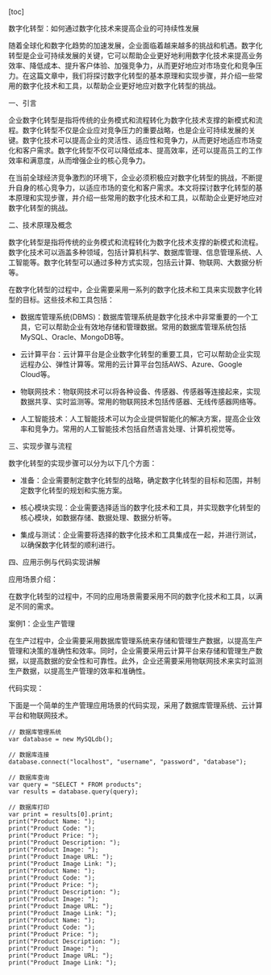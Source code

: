 
[toc]                    
                
                
数字化转型：如何通过数字化技术来提高企业的可持续性发展

随着全球化和数字化趋势的加速发展，企业面临着越来越多的挑战和机遇。数字化转型是企业可持续发展的关键，它可以帮助企业更好地利用数字化技术来提高业务效率、降低成本、提升客户体验、加强竞争力，从而更好地应对市场变化和竞争压力。在这篇文章中，我们将探讨数字化转型的基本原理和实现步骤，并介绍一些常用的数字化技术和工具，以帮助企业更好地应对数字化转型的挑战。

一、引言

企业数字化转型是指将传统的业务模式和流程转化为数字化技术支撑的新模式和流程。数字化转型不仅是企业应对竞争压力的重要战略，也是企业可持续发展的关键。数字化技术可以提高企业的灵活性、适应性和竞争力，从而更好地适应市场变化和客户需求。数字化转型不仅可以降低成本、提高效率，还可以提高员工的工作效率和满意度，从而增强企业的核心竞争力。

在当前全球经济竞争激烈的环境下，企业必须积极应对数字化转型的挑战，不断提升自身的核心竞争力，以适应市场的变化和客户需求。本文将探讨数字化转型的基本原理和实现步骤，并介绍一些常用的数字化技术和工具，以帮助企业更好地应对数字化转型的挑战。

二、技术原理及概念

数字化转型是指将传统的业务模式和流程转化为数字化技术支撑的新模式和流程。数字化技术可以涵盖多种领域，包括计算机科学、数据库管理、信息管理系统、人工智能等。数字化转型可以通过多种方式实现，包括云计算、物联网、大数据分析等。

在数字化转型的过程中，企业需要采用一系列的数字化技术和工具来实现数字化转型的目标。这些技术和工具包括：

- 数据库管理系统(DBMS)：数据库管理系统是数字化技术中非常重要的一个工具，它可以帮助企业有效地存储和管理数据。常用的数据库管理系统包括MySQL、Oracle、MongoDB等。

- 云计算平台：云计算平台是企业数字化转型的重要工具，它可以帮助企业实现远程办公、弹性计算等。常用的云计算平台包括AWS、Azure、Google Cloud等。

- 物联网技术：物联网技术可以将各种设备、传感器、传感器等连接起来，实现数据共享、实时监测等。常用的物联网技术包括传感器、无线传感器网络等。

- 人工智能技术：人工智能技术可以为企业提供智能化的解决方案，提高企业效率和竞争力。常用的人工智能技术包括自然语言处理、计算机视觉等。

三、实现步骤与流程

数字化转型的实现步骤可以分为以下几个方面：

- 准备：企业需要制定数字化转型的战略，确定数字化转型的目标和范围，并制定数字化转型的规划和实施方案。

- 核心模块实现：企业需要选择适当的数字化技术和工具，并实现数字化转型的核心模块，如数据存储、数据处理、数据分析等。

- 集成与测试：企业需要将选择的数字化技术和工具集成在一起，并进行测试，以确保数字化转型的顺利进行。

四、应用示例与代码实现讲解

应用场景介绍：

在数字化转型的过程中，不同的应用场景需要采用不同的数字化技术和工具，以满足不同的需求。

案例1：企业生产管理

在生产过程中，企业需要采用数据库管理系统来存储和管理生产数据，以提高生产管理和决策的准确性和效率。同时，企业需要采用云计算平台来存储和管理生产数据，以提高数据的安全性和可靠性。此外，企业还需要采用物联网技术来实时监测生产数据，以提高生产管理的效率和准确性。

代码实现：

下面是一个简单的生产管理应用场景的代码实现，采用了数据库管理系统、云计算平台和物联网技术。

```
// 数据库管理系统
var database = new MySQLdb();

// 数据库连接
database.connect("localhost", "username", "password", "database");

// 数据库查询
var query = "SELECT * FROM products";
var results = database.query(query);

// 数据库打印
var print = results[0].print;
print("Product Name: ");
print("Product Code: ");
print("Product Price: ");
print("Product Description: ");
print("Product Image: ");
print("Product Image URL: ");
print("Product Image Link: ");
print("Product Name: ");
print("Product Code: ");
print("Product Price: ");
print("Product Description: ");
print("Product Image: ");
print("Product Image URL: ");
print("Product Image Link: ");
print("Product Name: ");
print("Product Code: ");
print("Product Price: ");
print("Product Description: ");
print("Product Image: ");
print("Product Image URL: ");
print("Product Image Link: ");
```

